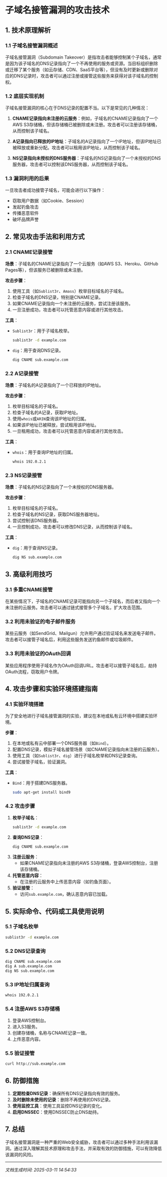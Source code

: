 # 子域名接管漏洞的攻击技术

## 1. 技术原理解析

### 1.1 子域名接管漏洞概述
子域名接管漏洞（Subdomain Takeover）是指攻击者能够控制某个子域名，通常是因为该子域名的DNS记录指向了一个不再使用的服务或资源。当目标组织删除或迁移了某个服务（如云存储、CDN、SaaS平台等），但没有及时更新或删除对应的DNS记录时，攻击者可以通过注册或接管这些服务来获得对该子域名的控制权。

### 1.2 底层实现机制
子域名接管漏洞的核心在于DNS记录的配置不当。以下是常见的几种情况：

1. **CNAME记录指向未注册的云服务**：例如，子域名的CNAME记录指向了一个AWS S3存储桶，但该存储桶已被删除或未注册。攻击者可以注册该存储桶，从而控制该子域名。
  
2. **A记录指向已释放的IP地址**：子域名的A记录指向了一个IP地址，但该IP地址已被释放或重新分配。攻击者可以租用该IP地址，从而控制该子域名。

3. **NS记录指向未授权的DNS服务器**：子域名的NS记录指向了一个未授权的DNS服务器，攻击者可以控制该DNS服务器，从而控制该子域名。

### 1.3 漏洞利用的后果
一旦攻击者成功接管子域名，可能会进行以下操作：
- 窃取用户数据（如Cookie、Session）
- 发起钓鱼攻击
- 传播恶意软件
- 破坏品牌声誉

## 2. 常见攻击手法和利用方式

### 2.1 CNAME记录接管
**场景**：子域名的CNAME记录指向了一个云服务（如AWS S3、Heroku、GitHub Pages等），但该服务已被删除或未注册。

**攻击步骤**：
1. 使用工具（如`Sublist3r`、`Amass`）枚举目标域名的子域名。
2. 检查子域名的DNS记录，特别是CNAME记录。
3. 如果CNAME记录指向一个未注册的云服务，尝试注册该服务。
4. 一旦注册成功，攻击者可以托管恶意内容或进行其他攻击。

**工具**：
- `Sublist3r`：用于子域名枚举。
  ```bash
  sublist3r -d example.com
  ```
- `dig`：用于查询DNS记录。
  ```bash
  dig CNAME sub.example.com
  ```

### 2.2 A记录接管
**场景**：子域名的A记录指向了一个已释放的IP地址。

**攻击步骤**：
1. 枚举目标域名的子域名。
2. 检查子域名的A记录，获取IP地址。
3. 使用`whois`或`ARIN`查询该IP地址的归属。
4. 如果该IP地址已被释放，尝试租用该IP地址。
5. 一旦租用成功，攻击者可以托管恶意内容或进行其他攻击。

**工具**：
- `whois`：用于查询IP地址的归属。
  ```bash
  whois 192.0.2.1
  ```

### 2.3 NS记录接管
**场景**：子域名的NS记录指向了一个未授权的DNS服务器。

**攻击步骤**：
1. 枚举目标域名的子域名。
2. 检查子域名的NS记录，获取DNS服务器地址。
3. 尝试控制该DNS服务器。
4. 一旦控制成功，攻击者可以修改DNS记录，从而控制该子域名。

**工具**：
- `dig`：用于查询NS记录。
  ```bash
  dig NS sub.example.com
  ```

## 3. 高级利用技巧

### 3.1 多重CNAME接管
在某些情况下，子域名的CNAME记录可能指向另一个子域名，而后者又指向一个未注册的云服务。攻击者可以通过链式接管多个子域名，扩大攻击范围。

### 3.2 利用未验证的电子邮件服务
某些云服务（如SendGrid、Mailgun）允许用户通过验证域名来发送电子邮件。攻击者可以接管子域名后，利用这些服务发送钓鱼邮件或垃圾邮件。

### 3.3 利用未验证的OAuth回调
某些应用程序使用子域名作为OAuth回调URL。攻击者可以接管子域名后，劫持OAuth流程，窃取用户令牌。

## 4. 攻击步骤和实验环境搭建指南

### 4.1 实验环境搭建
为了安全地进行子域名接管漏洞的实验，建议在本地或私有云环境中搭建实验环境。

**步骤**：
1. 在本地或私有云中部署一个DNS服务器（如`Bind`）。
2. 配置DNS记录，模拟子域名接管场景（如CNAME记录指向未注册的云服务）。
3. 使用工具（如`Sublist3r`、`dig`）进行子域名枚举和DNS记录查询。
4. 尝试接管子域名，验证漏洞。

**工具**：
- `Bind`：用于搭建DNS服务器。
  ```bash
  sudo apt-get install bind9
  ```

### 4.2 攻击步骤
1. **枚举子域名**：
   ```bash
   sublist3r -d example.com
   ```
2. **查询DNS记录**：
   ```bash
   dig CNAME sub.example.com
   ```
3. **注册云服务**：
   - 如果CNAME记录指向未注册的AWS S3存储桶，登录AWS控制台，注册该存储桶。
4. **托管恶意内容**：
   - 在注册的云服务中上传恶意内容（如钓鱼页面）。
5. **验证接管**：
   - 访问`sub.example.com`，确认恶意内容已加载。

## 5. 实际命令、代码或工具使用说明

### 5.1 子域名枚举
```bash
sublist3r -d example.com
```

### 5.2 DNS记录查询
```bash
dig CNAME sub.example.com
dig A sub.example.com
dig NS sub.example.com
```

### 5.3 IP地址归属查询
```bash
whois 192.0.2.1
```

### 5.4 注册AWS S3存储桶
1. 登录AWS控制台。
2. 进入S3服务。
3. 创建存储桶，名称与CNAME记录一致。
4. 上传恶意内容。

### 5.5 验证接管
```bash
curl http://sub.example.com
```

## 6. 防御措施
1. **定期检查DNS记录**：确保所有DNS记录指向有效的服务。
2. **及时删除未使用的记录**：删除不再使用的DNS记录。
3. **使用监控工具**：使用工具监控DNS记录的变化。
4. **启用DNSSEC**：使用DNSSEC防止DNS劫持。

## 7. 总结
子域名接管漏洞是一种严重的Web安全威胁，攻击者可以通过多种手法利用该漏洞。通过深入理解其技术原理和攻击手法，并采取有效的防御措施，可以有效降低该漏洞的风险。

---

*文档生成时间: 2025-03-11 14:54:33*
